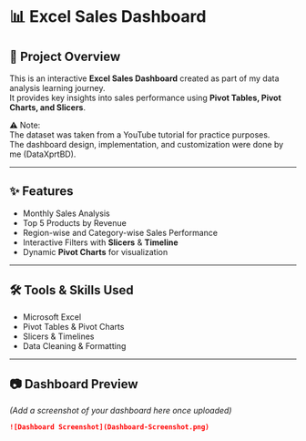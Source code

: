 # 📊 Excel Sales Dashboard

## 📌 Project Overview
This is an interactive **Excel Sales Dashboard** created as part of my data analysis learning journey.  
It provides key insights into sales performance using **Pivot Tables, Pivot Charts, and Slicers**.

⚠️ Note:  
The dataset was taken from a YouTube tutorial for practice purposes.  
The dashboard design, implementation, and customization were done by me (DataXprtBD).

---

## ✨ Features
- Monthly Sales Analysis  
- Top 5 Products by Revenue  
- Region-wise and Category-wise Sales Performance  
- Interactive Filters with **Slicers** & **Timeline**  
- Dynamic **Pivot Charts** for visualization  

---

## 🛠️ Tools & Skills Used
- Microsoft Excel  
- Pivot Tables & Pivot Charts  
- Slicers & Timelines  
- Data Cleaning & Formatting  

---

## 📷 Dashboard Preview
*(Add a screenshot of your dashboard here once uploaded)*  
```markdown
![Dashboard Screenshot](Dashboard-Screenshot.png)


